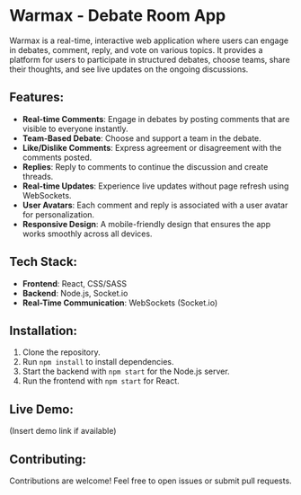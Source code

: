 # Warmax - Debate Room App

Warmax is a real-time, interactive web application where users can engage in debates, comment, reply, and vote on various topics. It provides a platform for users to participate in structured debates, choose teams, share their thoughts, and see live updates on the ongoing discussions.

## Features:
- **Real-time Comments**: Engage in debates by posting comments that are visible to everyone instantly.
- **Team-Based Debate**: Choose and support a team in the debate.
- **Like/Dislike Comments**: Express agreement or disagreement with the comments posted.
- **Replies**: Reply to comments to continue the discussion and create threads.
- **Real-time Updates**: Experience live updates without page refresh using WebSockets.
- **User Avatars**: Each comment and reply is associated with a user avatar for personalization.
- **Responsive Design**: A mobile-friendly design that ensures the app works smoothly across all devices.

## Tech Stack:
- **Frontend**: React, CSS/SASS
- **Backend**: Node.js, Socket.io
- **Real-Time Communication**: WebSockets (Socket.io)

## Installation:
1. Clone the repository.
2. Run `npm install` to install dependencies.
3. Start the backend with `npm start` for the Node.js server.
4. Run the frontend with `npm start` for React.

## Live Demo:
(Insert demo link if available)

## Contributing:
Contributions are welcome! Feel free to open issues or submit pull requests.
